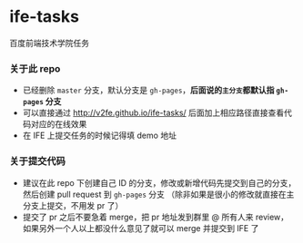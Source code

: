 # ife-tasks
百度前端技术学院任务

### 关于此 repo

- 已经删除 `master` 分支，默认分支是 `gh-pages`，**后面说的`主分支`都默认指 `gh-pages` 分支**
- 可以直接通过 http://v2fe.github.io/ife-tasks/ 后面加上相应路径直接查看代码对应的在线效果
- 在 IFE 上提交任务的时候记得填 demo 地址

### 关于提交代码

- 建议在此 repo 下创建自己 ID 的分支，修改或新增代码先提交到自己的分支，然后创建 pull request 到 `gh-pages` 分支
（除非如果是很小的修改就直接在主分支上提交，不用发 pr 了）
- 提交了 pr 之后不要急着 merge，把 pr 地址发到群里 @ 所有人来 review，如果另外一个人以上都没什么意见了就可以 merge 并提交到 IFE 了
